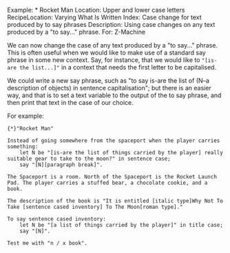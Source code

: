 Example: * Rocket Man
Location: Upper and lower case letters
RecipeLocation: Varying What Is Written
Index: Case change for text produced by to say phrases
Description: Using case changes on any text produced by a "to say..." phrase.
For: Z-Machine

  
We can now change the case of any text produced by a "to say..." phrase. This is often useful when we would like to make use of a standard say phrase in some new context. Say, for instance, that we would like to `"[is-are the list...]"` in a context that needs the first letter to be capitalised.

  
We could write a new say phrase, such as "to say is-are the list of (N–a description of objects) in sentence capitalisation"; but there is an easier way, and that is to set a text variable to the output of the to say phrase, and then print that text in the case of our choice.

  
For example:

  

``` inform7
{*}"Rocket Man"

Instead of going somewhere from the spaceport when the player carries something:
	let N be "[is-are the list of things carried by the player] really suitable gear to take to the moon?" in sentence case;
	say "[N][paragraph break]".

The Spaceport is a room. North of the Spaceport is the Rocket Launch Pad. The player carries a stuffed bear, a chocolate cookie, and a book.

The description of the book is "It is entitled [italic type]Why Not To Take [sentence cased inventory] To The Moon[roman type]."

To say sentence cased inventory:
	let N be "[a list of things carried by the player]" in title case;
	say "[N]".

Test me with "n / x book".
```

